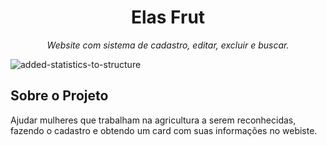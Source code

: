 <h1 align="center">Elas Frut</h1>
<p align="center"><i>Website com sistema de cadastro, editar, excluir e buscar.</i></p>

![added-statistics-to-structure](https://raw.githubusercontent.com/balta-io/blog/main/documentacao-com-github/images/added-statistics-to-structure.jpg)

##  Sobre o Projeto

Ajudar mulheres que trabalham na agricultura a serem reconhecidas, fazendo o cadastro e obtendo um card com suas informações no webiste. 

